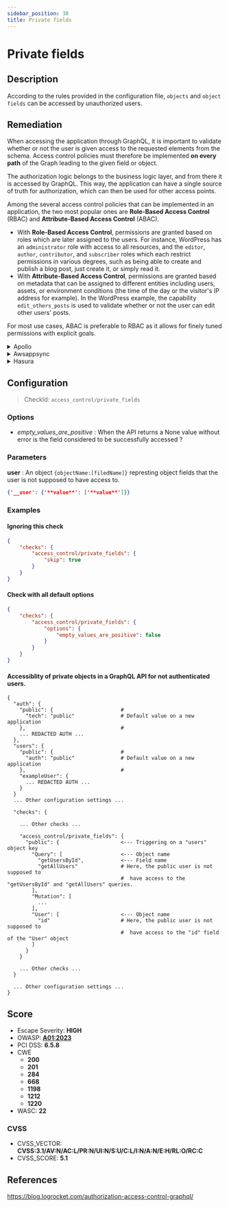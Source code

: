 ```yaml
---
sidebar_position: 38
title: Private fields
---
```


# Private fields

## Description

According to the rules provided in the configuration file, `objects` and `object fields` can be accessed by unauthorized users.

## Remediation

When accessing the application through GraphQL, it is important to validate whether or not the user is given access to the requested elements from the schema.
Access control policies must therefore be implemented **on every path** of the Graph leading to the given field or object.

The authorization logic belongs to the business logic layer, and from there it is accessed by GraphQL.
This way, the application can have a single source of truth for authorization, which can then be used for other access points.

Among the several access control policies that can be implemented in an application, the two most popular ones are **Role-Based Access Control** (RBAC) and **Attribute-Based Access Control** (ABAC).
  - With **Role-Based Access Control**, permissions are granted based on roles which are later assigned to the users. For instance, WordPress has an `administrator` role with access to all resources, and the `editor`, `author`, `contributor`, and `subscriber` roles which each restrict permissions in various degrees, such as being able to create and publish a blog post, just create it, or simply read it.
  - With **Attribute-Based Access Control**, permissions are granted based on metadata that can be assigned to different entities including users, assets, or environment conditions (the time of the day or the visitor's IP address for example). In the WordPress example, the capability `edit_others_posts` is used to validate whether or not the user can edit other users' posts.

For most use cases, ABAC is preferable to RBAC as it allows for finely tuned permissions with explicit goals.


<details>
    <summary>Apollo</summary>

See [Apollo's Access Control documentation](https://www.apollographql.com/docs/apollo-server/security/authentication/#in-resolvers).
For large scale applications, you'll want to use a specific package like [GraphQL Shield](https://github.com/maticzav/graphql-shield) for quick and easy Access Control management.


</details>

<details>
    <summary>Awsappsync</summary>

Appsync provides several methods for protecting critical information.
-To learn how to implement fine-grained access control, head over to https://docs.aws.amazon.com/appsync/latest/devguide/security-authz.html#fine-grained-access-control.


</details>

<details>
    <summary>Hasura</summary>

See Hasura's detailed [documentation for Authorization Management](https://hasura.io/docs/latest/graphql/core/auth/authorization/permission-rules/).


</details>

## Configuration

> CheckId: `access_control/private_fields`

### Options

- *empty_values_are_positive* : When the API returns a None value without error is the field considered to be successfully accessed ?


### Parameters


**user** : An object `{objectName:[filedName]}` represting object fields that the user is not supposed to have access to.

```json
{'__user': {'**value**': ['**value**']}}
```




### Examples


#### Ignoring this check

```json
{
    "checks": {
        "access_control/private_fields": {
            "skip": true
        }
    }
}
```


#### Check with all default options

```json
{
    "checks": {
        "access_control/private_fields": {
            "options": {
                "empty_values_are_positive": false
            }
        }
    }
}
```


#### Accessiblity of private objects in a GraphQL API for not authenticated users.

```
{
  "auth": {
    "public": {                      #   
      "tech": "public"               # Default value on a new application 
    },                               #
    ... REDACTED AUTH ...
  },
  "users": {                         
    "public": {                      #
      "auth": "public"               # Default value on a new application 
    },                               #
    "exampleUser": {
      ... REDACTED AUTH ...
    }
  }
  ... Other configuration settings ...

  "checks": {

    ... Other checks ...

    "access_control/private_fields": {
      "public": {                    <--- Triggering on a "users" object key
        "Query": [                   <--- Object name
          "getUsersById",            <--- Field name
          "getAllUsers"              # Here, the public user is not supposed to 
                                     #  have access to the "getUsersById" and "getAllUsers" queries.
        ],
        "Mutation": [
          ...
        ],
        "User": [                    <--- Object name
          "id"                       # Here, the public user is not supposed to
                                     #  have access to the "id" field of the "User" object
        ]
      }
    }

    ... Other checks ...
  }

  ... Other configuration settings ...
}
```





## Score

- Escape Severity: **<span className="high-severity">HIGH</span>**
- OWASP: **[A01:2023](https://github.com/OWASP/API-Security/blob/master/2023/en/src/0xa1-broken-object-level-authorization.md)**
- PCI DSS: **6.5.8**
- CWE
  - **200**
  - **201**
  - **284**
  - **668**
  - **1198**
  - **1212**
  - **1220**
- WASC: **22**



### CVSS

- CVSS_VECTOR: **CVSS:3.1/AV:N/AC:L/PR:N/UI:N/S:U/C:L/I:N/A:N/E:H/RL:O/RC:C**
- CVSS_SCORE: **5.1**

## References

https://blog.logrocket.com/authorization-access-control-graphql/
